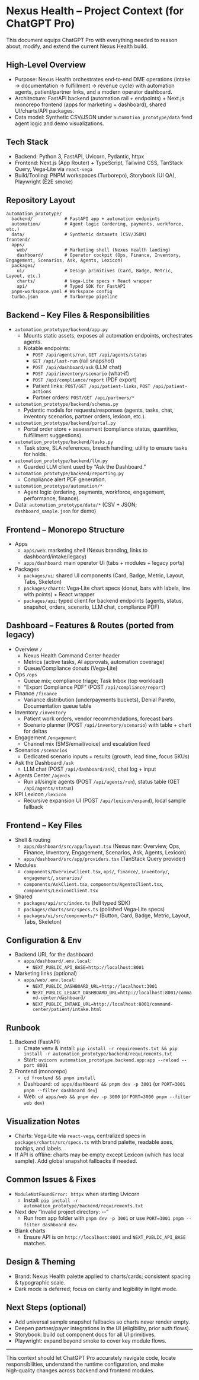 # Nexus Health – Project Context (for ChatGPT Pro)

This document equips ChatGPT Pro with everything needed to reason about, modify, and extend the current Nexus Health build.

## High‑Level Overview
- Purpose: Nexus Health orchestrates end‑to‑end DME operations (intake → documentation → fulfillment → revenue cycle) with automation agents, patient/partner links, and a modern operator dashboard.
- Architecture: FastAPI backend (automation rail + endpoints) + Next.js monorepo frontend (apps for marketing + dashboard), shared UI/charts/API packages.
- Data model: Synthetic CSV/JSON under `automation_prototype/data` feed agent logic and demo visualizations.

## Tech Stack
- Backend: Python 3, FastAPI, Uvicorn, Pydantic, httpx
- Frontend: Next.js (App Router) + TypeScript, Tailwind CSS, TanStack Query, Vega‑Lite via `react‑vega`
- Build/Tooling: PNPM workspaces (Turborepo), Storybook (UI QA), Playwright (E2E smoke)

## Repository Layout
```
automation_prototype/
  backend/            # FastAPI app + automation endpoints
  automation/         # Agent logic (ordering, payments, workforce, etc.)
  data/               # Synthetic datasets (CSV/JSON)
frontend/
  apps/
    web/              # Marketing shell (Nexus Health landing)
    dashboard/        # Operator cockpit (Ops, Finance, Inventory, Engagement, Scenarios, Ask, Agents, Lexicon)
  packages/
    ui/               # Design primitives (Card, Badge, Metric, Layout, etc.)
    charts/           # Vega‑Lite specs + React wrapper
    api/              # Typed SDK for FastAPI
  pnpm-workspace.yaml # Workspace config
  turbo.json          # Turborepo pipeline
```

## Backend – Key Files & Responsibilities
- `automation_prototype/backend/app.py`
  - Mounts static assets, exposes all automation endpoints, orchestrates agents.
  - Notable endpoints:
    - `POST /api/agents/run`, `GET /api/agents/status`
    - `GET /api/last-run` (rail snapshot)
    - `POST /api/dashboard/ask` (LLM chat)
    - `POST /api/inventory/scenario` (what‑if)
    - `POST /api/compliance/report` (PDF export)
    - Patient links: `POST/GET /api/patient-links`, `POST /api/patient-actions`
    - Partner orders: `POST/GET /api/partners/*`
- `automation_prototype/backend/schemas.py`
  - Pydantic models for requests/responses (agents, tasks, chat, inventory scenarios, partner orders, lexicon, etc.).
- `automation_prototype/backend/portal.py`
  - Portal order store + assessment (compliance status, quantities, fulfillment suggestions).
- `automation_prototype/backend/tasks.py`
  - Task store, SLA references, breach handling; utility to ensure tasks for holds.
- `automation_prototype/backend/llm.py`
  - Guarded LLM client used by “Ask the Dashboard.”
- `automation_prototype/backend/reporting.py`
  - Compliance alert PDF generation.
- `automation_prototype/automation/*`
  - Agent logic (ordering, payments, workforce, engagement, performance, finance).
- Data: `automation_prototype/data/*` (CSV + JSON; `dashboard_sample.json` for demo)

## Frontend – Monorepo Structure
- Apps
  - `apps/web`: marketing shell (Nexus branding, links to dashboard/intake/legacy)
  - `apps/dashboard`: main operator UI (tabs + modules + legacy ports)
- Packages
  - `packages/ui`: shared UI components (Card, Badge, Metric, Layout, Tabs, Skeleton)
  - `packages/charts`: Vega‑Lite chart specs (donut, bars with labels, line with points) + React wrapper
  - `packages/api`: typed client for backend endpoints (agents, status, snapshot, orders, scenario, LLM chat, compliance PDF)

## Dashboard – Features & Routes (ported from legacy)
- Overview `/`
  - Nexus Health Command Center header
  - Metrics (active tasks, AI approvals, automation coverage)
  - Queue/Compliance donuts (Vega‑Lite)
- Ops `/ops`
  - Queue mix; compliance triage; Task Inbox (top workload)
  - “Export Compliance PDF” (POST `/api/compliance/report`)
- Finance `/finance`
  - Variance distribution (underpayments buckets), Denial Pareto, Documentation queue table
- Inventory `/inventory`
  - Patient work orders, vendor recommendations, forecast bars
  - Scenario planner (POST `/api/inventory/scenario`) with table + chart for deltas
- Engagement `/engagement`
  - Channel mix (SMS/email/voice) and escalation feed
- Scenarios `/scenarios`
  - Dedicated scenario inputs + results (growth, lead time, focus SKUs)
- Ask the Dashboard `/ask`
  - LLM chat (POST `/api/dashboard/ask`), chat log + input
- Agents Center `/agents`
  - Run all/single agents (POST `/api/agents/run`), status table (GET `/api/agents/status`)
- KPI Lexicon `/lexicon`
  - Recursive expansion UI (POST `/api/lexicon/expand`), local sample fallback

## Frontend – Key Files
- Shell & routing
  - `apps/dashboard/src/app/layout.tsx` (Nexus nav: Overview, Ops, Finance, Inventory, Engagement, Scenarios, Ask, Agents, Lexicon)
  - `apps/dashboard/src/app/providers.tsx` (TanStack Query provider)
- Modules
  - `components/OverviewClient.tsx`, `ops/`, `finance/`, `inventory/`, `engagement/`, `scenarios/`
  - `components/AskClient.tsx`, `components/AgentsClient.tsx`, `components/LexiconClient.tsx`
- Shared
  - `packages/api/src/index.ts` (full typed SDK)
  - `packages/charts/src/specs.ts` (polished Vega‑Lite specs)
  - `packages/ui/src/components/*` (Button, Card, Badge, Metric, Layout, Tabs, Skeleton)

## Configuration & Env
- Backend URL for the dashboard
  - `apps/dashboard/.env.local`:
    - `NEXT_PUBLIC_API_BASE=http://localhost:8001`
- Marketing links (optional)
  - `apps/web/.env.local`:
    - `NEXT_PUBLIC_DASHBOARD_URL=http://localhost:3001`
    - `NEXT_PUBLIC_LEGACY_DASHBOARD_URL=http://localhost:8001/command-center/dashboard/`
    - `NEXT_PUBLIC_INTAKE_URL=http://localhost:8001/command-center/patient/intake.html`

## Runbook
1) Backend (FastAPI)
   - Create venv & install: `pip install -r requirements.txt && pip install -r automation_prototype/backend/requirements.txt`
   - Start: `uvicorn automation_prototype.backend.app:app --reload --port 8001`
2) Frontend (monorepo)
   - `cd frontend && pnpm install`
   - Dashboard: `cd apps/dashboard && pnpm dev -p 3001` (or `PORT=3001 pnpm --filter dashboard dev`)
   - Web: `cd apps/web && pnpm dev -p 3000` (or `PORT=3000 pnpm --filter web dev`)

## Visualization Notes
- Charts: Vega‑Lite via `react‑vega`, centralized specs in `packages/charts/src/specs.ts` with brand palette, readable axes, tooltips, and labels.
- If API is offline: charts may be empty except Lexicon (which has local sample). Add global snapshot fallbacks if needed.

## Common Issues & Fixes
- `ModuleNotFoundError: httpx` when starting Uvicorn
  - Install: `pip install -r automation_prototype/backend/requirements.txt`
- Next dev “Invalid project directory: --”
  - Run from app folder with `pnpm dev -p 3001` or use `PORT=3001 pnpm --filter dashboard dev`.
- Blank charts
  - Ensure API is on `http://localhost:8001` and `NEXT_PUBLIC_API_BASE` matches.

## Design & Theming
- Brand: Nexus Health palette applied to charts/cards; consistent spacing & typographic scale.
- Dark mode is deferred; focus on clarity and legibility in light mode.

## Next Steps (optional)
- Add universal sample snapshot fallbacks so charts never render empty.
- Deepen partner/payer integrations in the UI (eligibility, prior auth flows).
- Storybook: build out component docs for all UI primitives.
- Playwright: expand beyond smoke to cover key module flows.

---

This context should let ChatGPT Pro accurately navigate code, locate responsibilities, understand the runtime configuration, and make high‑quality changes across backend and frontend modules.

